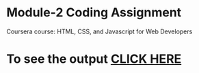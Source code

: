 

# Module-2 Coding Assignment

Coursera course: HTML, CSS, and Javascript for Web Developers

# To see the output [CLICK HERE](https://unberant.github.io/Web-Design/coursera-project/module2-solution/index.html)